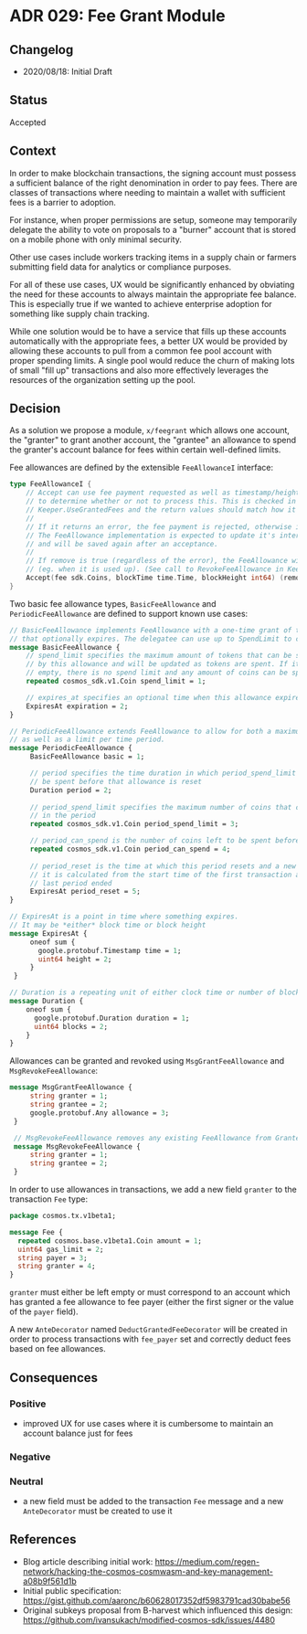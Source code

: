 # ADR 029: Fee Grant Module

## Changelog

- 2020/08/18: Initial Draft

## Status

Accepted

## Context

In order to make blockchain transactions, the signing account must possess a sufficient balance of the right denomination
in order to pay fees. There are classes of transactions where needing to maintain a wallet with sufficient fees is a
barrier to adoption.

For instance, when proper permissions are setup, someone may temporarily delegate the ability to vote on proposals to
a "burner" account that is stored on a mobile phone with only minimal security.

Other use cases include workers tracking items in a supply chain or farmers submitting field data for analytics
or compliance purposes.

For all of these use cases, UX would be significantly enhanced by obviating the need for these accounts to always
maintain the appropriate fee balance. This is especially true if we wanted to achieve enterprise adoption for something
like supply chain tracking.

While one solution would be to have a service that fills up these accounts automatically with the appropriate fees, a better UX
would be provided by allowing these accounts to pull from a common fee pool account with proper spending limits.
A single pool would reduce the churn of making lots of small "fill up" transactions and also more effectively leverages
the resources of the organization setting up the pool.

## Decision

As a solution we propose a module, `x/feegrant` which allows one account, the "granter" to grant another account, the "grantee"
an allowance to spend the granter's account balance for fees within certain well-defined limits.

Fee allowances are defined by the extensible `FeeAllowanceI` interface:

```go
type FeeAllowanceI {
    // Accept can use fee payment requested as well as timestamp/height of the current block
 	// to determine whether or not to process this. This is checked in
 	// Keeper.UseGrantedFees and the return values should match how it is handled there.
 	//
 	// If it returns an error, the fee payment is rejected, otherwise it is accepted.
 	// The FeeAllowance implementation is expected to update it's internal state
 	// and will be saved again after an acceptance.
 	//
 	// If remove is true (regardless of the error), the FeeAllowance will be deleted from storage
 	// (eg. when it is used up). (See call to RevokeFeeAllowance in Keeper.UseGrantedFees)
 	Accept(fee sdk.Coins, blockTime time.Time, blockHeight int64) (remove bool, err error)
}
```

Two basic fee allowance types, `BasicFeeAllowance` and `PeriodicFeeAllowance` are defined to support known use cases:

```proto
// BasicFeeAllowance implements FeeAllowance with a one-time grant of tokens
// that optionally expires. The delegatee can use up to SpendLimit to cover fees.
message BasicFeeAllowance {
	// spend_limit specifies the maximum amount of tokens that can be spent
	// by this allowance and will be updated as tokens are spent. If it is
	// empty, there is no spend limit and any amount of coins can be spent.
    repeated cosmos_sdk.v1.Coin spend_limit = 1;

    // expires_at specifies an optional time when this allowance expires
    ExpiresAt expiration = 2;
}

// PeriodicFeeAllowance extends FeeAllowance to allow for both a maximum cap,
// as well as a limit per time period.
message PeriodicFeeAllowance {
     BasicFeeAllowance basic = 1;

     // period specifies the time duration in which period_spend_limit coins can
     // be spent before that allowance is reset
     Duration period = 2;
 
     // period_spend_limit specifies the maximum number of coins that can be spent
     // in the period
     repeated cosmos_sdk.v1.Coin period_spend_limit = 3;

     // period_can_spend is the number of coins left to be spent before the period_reset time
     repeated cosmos_sdk.v1.Coin period_can_spend = 4;
 
     // period_reset is the time at which this period resets and a new one begins,
     // it is calculated from the start time of the first transaction after the
     // last period ended
     ExpiresAt period_reset = 5;
}

// ExpiresAt is a point in time where something expires.
// It may be *either* block time or block height
message ExpiresAt {
     oneof sum {
       google.protobuf.Timestamp time = 1;
       uint64 height = 2;
     }
 }

// Duration is a repeating unit of either clock time or number of blocks.
message Duration {
    oneof sum {
      google.protobuf.Duration duration = 1;
      uint64 blocks = 2;
    }
}

```

Allowances can be granted and revoked using `MsgGrantFeeAllowance` and `MsgRevokeFeeAllowance`:

```proto
message MsgGrantFeeAllowance {
     string granter = 1;
     string grantee = 2;
     google.protobuf.Any allowance = 3;
 }

 // MsgRevokeFeeAllowance removes any existing FeeAllowance from Granter to Grantee.
 message MsgRevokeFeeAllowance {
     string granter = 1;
     string grantee = 2;
 }
```

In order to use allowances in transactions, we add a new field `granter` to the transaction `Fee` type:
```proto
package cosmos.tx.v1beta1;

message Fee {
  repeated cosmos.base.v1beta1.Coin amount = 1;
  uint64 gas_limit = 2;
  string payer = 3;
  string granter = 4;
}
```

`granter` must either be left empty or must correspond to an account which has granted
a fee allowance to fee payer (either the first signer or the value of the `payer` field).

A new `AnteDecorator` named `DeductGrantedFeeDecorator` will be created in order to process transactions with `fee_payer`
set and correctly deduct fees based on fee allowances.

## Consequences

### Positive

- improved UX for use cases where it is cumbersome to maintain an account balance just for fees

### Negative

### Neutral

- a new field must be added to the transaction `Fee` message and a new `AnteDecorator` must be
created to use it

## References

- Blog article describing initial work: https://medium.com/regen-network/hacking-the-cosmos-cosmwasm-and-key-management-a08b9f561d1b
- Initial public specification: https://gist.github.com/aaronc/b60628017352df5983791cad30babe56
- Original subkeys proposal from B-harvest which influenced this design: https://github.com/ivansukach/modified-cosmos-sdk/issues/4480
